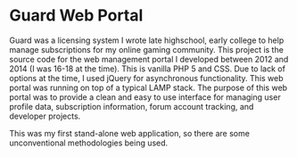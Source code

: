 # Guard Web Portal

Guard was a licensing system I wrote late highschool, early college to help manage subscriptions for my online gaming community. This project is the source code for the web management portal I developed between 2012 and 2014 (I was 16-18 at the time). This is vanilla PHP 5 and CSS. Due to lack of options at the time, I used jQuery for asynchronous functionality. This web portal was running on top of a typical LAMP stack. The purpose of this web portal was to provide a clean and easy to use interface for managing user profile data, subscription information, forum account tracking, and developer projects.

This was my first stand-alone web application, so there are some unconventional methodologies being used.
